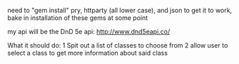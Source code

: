 need to "gem install" pry, httparty (all lower case), and json to get it to work, bake in installation of these gems at some point

my api will be the DnD 5e api: http://www.dnd5eapi.co/

What it should do:
1 Spit out a list of classes to choose from
2 allow user to select a class to get more information about said class
